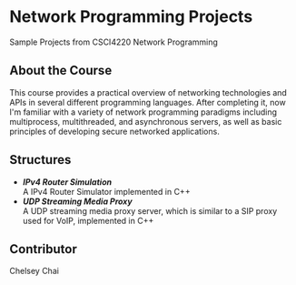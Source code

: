 # Network Programming Projects
Sample Projects from CSCI4220 Network Programming
## About the Course 
This course provides a practical overview of networking technologies and APIs in several different programming languages. After completing it, now I'm familiar with a variety of network programming paradigms including multiprocess, multithreaded, and asynchronous servers, as well as basic principles of developing secure networked applications.
## Structures
* ***IPv4 Router Simulation***  
  A IPv4 Router Simulator implemented in C++
* ***UDP Streaming Media Proxy***  
  A UDP streaming media proxy server, which is similar to a SIP proxy used for VoIP, implemented in C++
  
## Contributor
Chelsey Chai  

